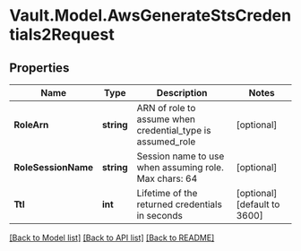# Vault.Model.AwsGenerateStsCredentials2Request

## Properties

Name | Type | Description | Notes
------------ | ------------- | ------------- | -------------
**RoleArn** | **string** | ARN of role to assume when credential_type is assumed_role | [optional] 
**RoleSessionName** | **string** | Session name to use when assuming role. Max chars: 64 | [optional] 
**Ttl** | **int** | Lifetime of the returned credentials in seconds | [optional] [default to 3600]

[[Back to Model list]](../README.md#documentation-for-models) [[Back to API list]](../README.md#documentation-for-api-endpoints) [[Back to README]](../README.md)

